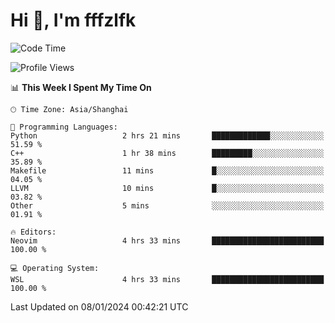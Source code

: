 # Hi 👋, I'm fffzlfk

<!--START_SECTION:waka-->
![Code Time](http://img.shields.io/badge/Code%20Time-639%20hrs%2020%20mins-blue)

![Profile Views](http://img.shields.io/badge/Profile%20Views-6-blue)

📊 **This Week I Spent My Time On** 

```text
🕑︎ Time Zone: Asia/Shanghai

💬 Programming Languages: 
Python                   2 hrs 21 mins       █████████████░░░░░░░░░░░░   51.59 % 
C++                      1 hr 38 mins        █████████░░░░░░░░░░░░░░░░   35.89 % 
Makefile                 11 mins             █░░░░░░░░░░░░░░░░░░░░░░░░   04.05 % 
LLVM                     10 mins             █░░░░░░░░░░░░░░░░░░░░░░░░   03.82 % 
Other                    5 mins              ░░░░░░░░░░░░░░░░░░░░░░░░░   01.91 % 

🔥 Editors: 
Neovim                   4 hrs 33 mins       █████████████████████████   100.00 % 

💻 Operating System: 
WSL                      4 hrs 33 mins       █████████████████████████   100.00 % 
```


 Last Updated on 08/01/2024 00:42:21 UTC
<!--END_SECTION:waka-->
